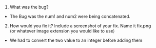 1. What was the bug?

- The Bug was the num1 and num2 were being concatenated. 

2. How would you fix it? Include a screenshot of your fix. Name it fix.png (or whatever image extension you would like to use)

- We had to convert the two value to an integer before adding them